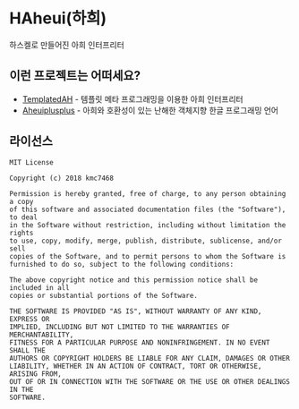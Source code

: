 # HAheui(하희)
하스켈로 만들어진 아희 인터프리터

## 이런 프로젝트는 어떠세요?
- [TemplatedAH](https://github.com/kmc7468/TemplatedAH) - 템플릿 메타 프로그래밍을 이용한 아희 인터프리터
- [Aheuiplusplus](https://github.com/kmc7468/Aheuiplusplus) - 아희와 호환성이 있는 난해한 객체지향 한글 프로그래밍 언어

## 라이선스
```
MIT License

Copyright (c) 2018 kmc7468

Permission is hereby granted, free of charge, to any person obtaining a copy
of this software and associated documentation files (the "Software"), to deal
in the Software without restriction, including without limitation the rights
to use, copy, modify, merge, publish, distribute, sublicense, and/or sell
copies of the Software, and to permit persons to whom the Software is
furnished to do so, subject to the following conditions:

The above copyright notice and this permission notice shall be included in all
copies or substantial portions of the Software.

THE SOFTWARE IS PROVIDED "AS IS", WITHOUT WARRANTY OF ANY KIND, EXPRESS OR
IMPLIED, INCLUDING BUT NOT LIMITED TO THE WARRANTIES OF MERCHANTABILITY,
FITNESS FOR A PARTICULAR PURPOSE AND NONINFRINGEMENT. IN NO EVENT SHALL THE
AUTHORS OR COPYRIGHT HOLDERS BE LIABLE FOR ANY CLAIM, DAMAGES OR OTHER
LIABILITY, WHETHER IN AN ACTION OF CONTRACT, TORT OR OTHERWISE, ARISING FROM,
OUT OF OR IN CONNECTION WITH THE SOFTWARE OR THE USE OR OTHER DEALINGS IN THE
SOFTWARE.
```